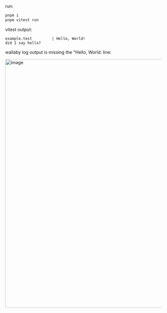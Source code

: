 run:
```sh
pnpm i
pnpm vitest run
```

vitest output:
```
example.test         | Hello, World!
did I say hello?
```

wallaby log output is missing the "Hello, World: line:

<img width="799" alt="image" src="https://github.com/user-attachments/assets/88be829a-5866-490e-b369-9d7f6a052eef">

